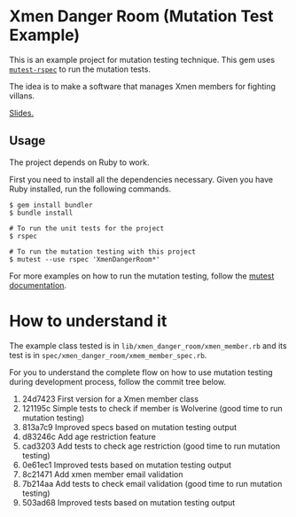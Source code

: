 # Xmen Danger Room (Mutation Test Example)

This is an example project for mutation testing technique. This gem uses
[`mutest-rspec`](https://github.com/backus/mutest) to run the mutation tests.

The idea is to make a software that manages Xmen members for fighting
villans.

[Slides.](https://speakerdeck.com/lucasandre/melhorando-a-qualidade-derrotando-um-mutante-por-vez)

## Usage

The project depends on Ruby to work.

First you need to install all the dependencies necessary. Given you
have Ruby installed, run the following commands.

```
$ gem install bundler
$ bundle install
```

```
# To run the unit tests for the project
$ rspec

# To run the mutation testing with this project
$ mutest --use rspec 'XmenDangerRoom*'
```

For more examples on how to run the mutation testing, follow the [mutest
documentation](https://github.com/backus/mutest#usage).

# How to understand it

The example class tested is in `lib/xmen_danger_room/xmen_member.rb` and
its test is in `spec/xmen_danger_room/xmem_member_spec.rb`.

For you to understand the complete flow on how to use mutation testing
during development process, follow the commit tree below.

1. 24d7423 First version for a Xmen member class
2. 121195c Simple tests to check if member is Wolverine (good time to run mutation testing)
3. 813a7c9 Improved specs based on mutation testing output
4. d83246c Add age restriction feature
5. cad3203 Add tests to check age restriction (good time to run mutation testing)
6. 0e61ec1 Improved tests based on mutation testing output
7. 8c21471 Add xmen member email validation
8. 7b214aa Add tests to check email validation (good time to run mutation testing)
9. 503ad68 Improved tests based on mutation testing output
